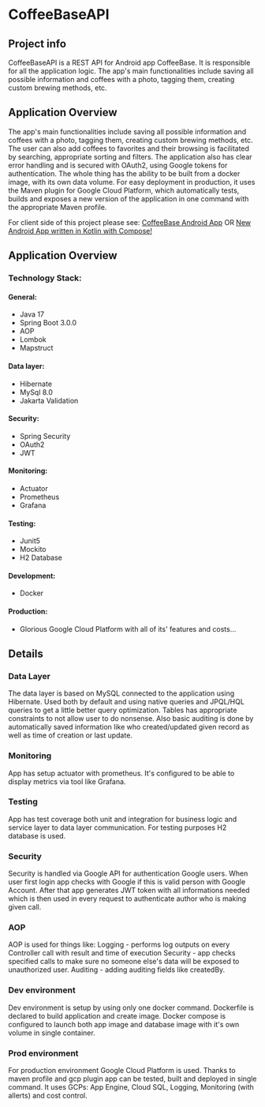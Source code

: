 # CoffeeBaseAPI

## Project info
CoffeeBaseAPI is a REST API for Android app CoffeeBase.
It is responsible for all the application logic.
The app's main functionalities include saving all possible information and coffees with a photo, tagging them, creating custom brewing methods, etc.

## Application Overview
The app's main functionalities include saving all possible information and coffees with a photo, tagging them, creating custom brewing methods, etc.
The user can also add coffees to favorites and their browsing is facilitated by searching, appropriate sorting and filters. 
The application also has clear error handling and is secured with OAuth2, using Google tokens for authentication. 
The whole thing has the ability to be built from a docker image, with its own data volume. For easy deployment in production, it uses the Maven plugin for Google Cloud Platform, which automatically tests, builds and exposes a new version of the application in one command with the appropriate Maven profile.

For client side of this project please see: <a href="https://github.com/nitekm/CoffeeBase">CoffeeBase Android App</a> OR <a href="https://github.com/nitekm/CoffeeBaseNew">New Android App written in Kotlin with Compose!</a>

## Application Overview
### Technology Stack:
#### General:
 * Java 17
 * Spring Boot 3.0.0
 * AOP
 * Lombok
 * Mapstruct
#### Data layer:
 * Hibernate
 * MySql 8.0
 * Jakarta Validation
#### Security:
 * Spring Security
 * OAuth2
 * JWT
#### Monitoring:
 * Actuator
 * Prometheus
 * Grafana
#### Testing:
 * Junit5
 * Mockito
 * H2 Database
#### Development:
 * Docker
#### Production:
 * Glorious Google Cloud Platform with all of its' features and costs...

## Details
### Data Layer
The data layer is based on MySQL connected to the application using Hibernate. Used both by default and using native queries and JPQL/HQL queries to get a little better query optimization.
Tables has appropriate constraints to not allow user to do nonsense.
Also basic auditing is done by automatically saved information like who created/updated given record as well as time of creation or last update.

### Monitoring
App has setup actuator with prometheus. It's configured to be able to display metrics via tool like Grafana.

### Testing
App has test coverage both unit and integration for business logic and service layer to data layer communication.
For testing purposes H2 database is used.

### Security
Security is handled via Google API for authentication Google users. When user first login app checks with Google if this is valid person with Google Account. 
After that app generates JWT token with all informations needed which is then used in every request to authenticate author who is making given call.

### AOP
AOP is used for things like:
Logging - performs log outputs on every Controller call with result and time of execution
Security - app checks specified calls to make sure no someone else's data will be exposed to unauthorized user.
Auditing - adding auditing fields like createdBy.

### Dev environment
Dev environment is setup by using only one docker command. Dockerfile is declared to build application and create image.
Docker compose is configured to launch both app image and database image with it's own volume in single container.

### Prod environment
For production environment Google Cloud Platform is used. Thanks to maven profile and gcp plugin app can be tested, built and deployed in single command.
It uses GCPs: App Engine, Cloud SQL, Logging, Monitoring (with allerts) and cost control.




